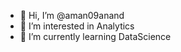 - 👋 Hi, I’m @aman09anand
- 👀 I’m interested in Analytics
- 🌱 I’m currently learning DataScience

<!---
aman09anand/aman09anand is a ✨ special ✨ repository because its `README.md` (this file) appears on your GitHub profile.
You can click the Preview link to take a look at your changes.
--->
